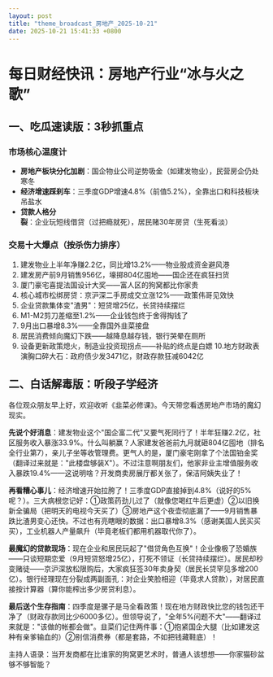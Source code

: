 ```yaml
---
layout: post
title: "theme_broadcast_房地产_2025-10-21"
date: 2025-10-21 15:41:33 +0800
---
```


# 每日财经快讯：房地产行业“冰与火之歌”

## 一、吃瓜速读版：3秒抓重点

### 市场核心温度计
- **房地产板块分化加剧**：国企物业公司逆势吸金（如建发物业），民营房企仍处寒冬
- **经济增速踩刹车**：三季度GDP增速4.8%（前值5.2%），全靠出口和科技板块吊盐水
- **贷款人格分裂**：企业玩短线借贷（过把瘾就死），居民赌30年房贷（生死看淡）

### 交易十大爆点（按杀伤力排序）
1. 建发物业上半年净赚2.2亿，同比增13.2%——物业股成资金避风港
2. 建发房产前9月销售956亿，壕掷804亿囤地——国企还在疯狂扫货
3. 厦门豪宅喜提法国设计大奖——富人区的狗窝都比你家贵
4. 核心城市松绑房贷：京沪深二手房成交立涨12%——政策伟哥见效快
5. 企业贷款集体变"渣男"：短贷增25亿，长贷持续摆烂
6. M1-M2剪刀差缩至1.2%——企业钱包终于舍得掏钱了
7. 9月出口暴增8.3%——全靠国外韭菜接盘
8. 居民消费倾向魔幻下跌——越降息越存钱，银行哭晕在厕所
9. 设备更新政策熄火，制造业投资现拐点——补贴的终点是白嫖
10.地方财政表演胸口碎大石：政府债少发3471亿，财政存款狂减6042亿

## 二、白话解毒版：听段子学经济

各位观众朋友早上好，欢迎收听《韭菜必修课》。今天带您看透房地产市场的魔幻现实。

**先说个好消息**：建发物业这个"国企富二代"又要气死同行了！半年狂赚2.2亿，社区服务收入暴涨33.9%。什么叫躺赢？人家建发爸爸前九月就砸804亿囤地（排名全行业第7），亲儿子坐等收管理费。更气人的是，厦门豪宅刚拿了个法国铂金奖（翻译过来就是："此楼盘够装X"）。不过注意啊朋友们，他家非业主增值服务收入暴跌19.4%——这说明啥？开发商卖房展厅都关张了，保洁阿姨失业了！

**再看糟心事儿**：经济增速开始拉胯了！三季度GDP直接掉到4.8%（说好的5%呢？）。三大病根您记好：①政策药劲儿过了（就像您喝红牛后更虚）②以旧换新全骗局（把明天的电视今天买了）③房地产这个夜壶彻底漏了——9月销售暴跌比渣男变心还快。不过也有亮瞎眼的数据：出口暴增8.3%（感谢美国人民买买买），工业机器人产量飙升（毕竟老板们都用机器取代你了）。

**最魔幻的贷款现场**：现在企业和居民玩起了"借贷角色互换"！企业像极了恐婚族——只谈短期恋爱（9月短贷怒增25亿），打死不领证（长贷持续摆烂）。居民却秒变赌徒——京沪深放松限购后，大家疯狂签30年卖身契（居民长贷罕见多增200亿）。银行经理现在分裂成两副面孔：对企业笑脸相迎（毕竟求人贷款），对居民直接按计算器（算你能榨出多少房贷利息）。

**最后送个生存指南**：四季度是骡子是马全看政策！现在地方财政快比您的钱包还干净了（财政存款同比少6000多亿）。但领导说了，"全年5%问题不大"——翻译过来就是："该做的帐都会做"。韭菜们记住两件事：①抱紧国企大腿（比如建发这种有亲爹输血的）②别信消费券（都是套路，不如把钱藏鞋底）！

主持人语录：当开发商都在比谁家的狗窝更艺术时，普通人该想想——你家猫砂盆够不够智能？